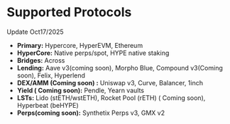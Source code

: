 # Supported Protocols

Update Oct17/2025

* **Primary:** Hypercore, HyperEVM, Ethereum
* **HyperCore:** Native perps/spot, HYPE native staking
* **Bridges:** Across
* **Lending:** Aave v3(coming soon), Morpho Blue, Compound v3(Coming soon), Felix, Hyperlend
* **DEX/AMM (Coming soon) :** Uniswap v3, Curve, Balancer, 1inch
* **Yield ( Coming soon):** Pendle, Yearn vaults
* **LSTs:** Lido (stETH/wstETH), Rocket Pool (rETH) ( Coming soon), Hyperbeat (beHYPE)
* **Perps(coming soon):** Synthetix Perps v3, GMX v2
